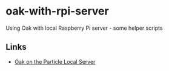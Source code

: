 # oak-with-rpi-server
Using Oak with local Raspberry Pi server - some helper scripts

## Links

* [Oak on the Particle Local Server](http://digistump.com/wiki/oak/tutorials/localserver)
